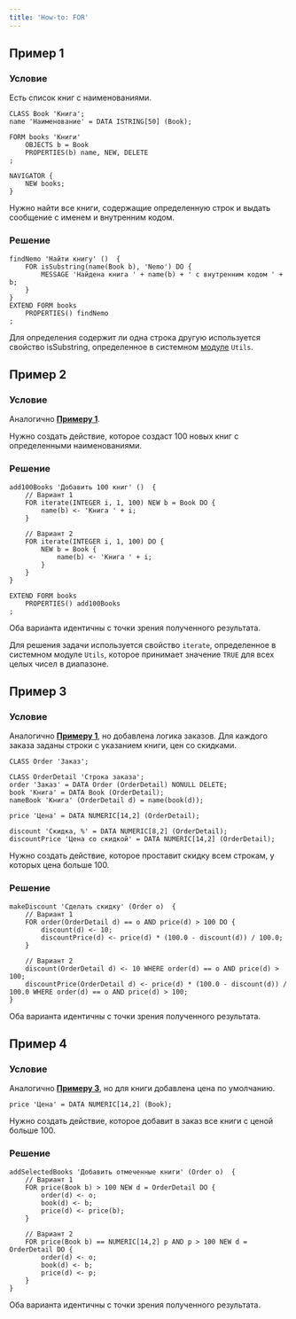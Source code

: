 ```yaml
---
title: 'How-to: FOR'
---
```


## Пример 1

### Условие

Есть список книг с наименованиями.

```lsf
CLASS Book 'Книга';
name 'Наименование' = DATA ISTRING[50] (Book);

FORM books 'Книги'
    OBJECTS b = Book
    PROPERTIES(b) name, NEW, DELETE
;

NAVIGATOR {
    NEW books;
}
```

Нужно найти все книги, содержащие определенную строк и выдать сообщение с именем и внутренним кодом.

### Решение

```lsf
findNemo 'Найти книгу' ()  {
    FOR isSubstring(name(Book b), 'Nemo') DO {
        MESSAGE 'Найдена книга ' + name(b) + ' с внутренним кодом ' + b;
    }
}
EXTEND FORM books
    PROPERTIES() findNemo
;
```

Для определения содержит ли одна строка другую используется свойство isSubstring, определенное в системном [модуле](Modules.md) `Utils`.

## Пример 2

### Условие

Аналогично [**Примеру 1**](#пример-1).

Нужно создать действие, которое создаст 100 новых книг с определенными наименованиями.

### Решение

```lsf
add100Books 'Добавить 100 книг' ()  {
    // Вариант 1
    FOR iterate(INTEGER i, 1, 100) NEW b = Book DO {
        name(b) <- 'Книга ' + i;
    }

    // Вариант 2
    FOR iterate(INTEGER i, 1, 100) DO {
        NEW b = Book {
            name(b) <- 'Книга ' + i;
        }
    }
}

EXTEND FORM books
    PROPERTIES() add100Books
;
```

Оба варианта идентичны с точки зрения полученного результата.

Для решения задачи используется свойство `iterate`, определенное в системном модуле `Utils`, которое принимает значение `TRUE` для всех целых чисел в диапазоне.

## Пример 3

### Условие

Аналогично [**Примеру 1**](#пример-1), но добавлена логика заказов. Для каждого заказа заданы строки с указанием книги, цен со скидками.

```lsf
CLASS Order 'Заказ';

CLASS OrderDetail 'Строка заказа';
order 'Заказ' = DATA Order (OrderDetail) NONULL DELETE;
book 'Книга' = DATA Book (OrderDetail);
nameBook 'Книга' (OrderDetail d) = name(book(d));

price 'Цена' = DATA NUMERIC[14,2] (OrderDetail);

discount 'Скидка, %' = DATA NUMERIC[8,2] (OrderDetail);
discountPrice 'Цена со скидкой' = DATA NUMERIC[14,2] (OrderDetail);
```

Нужно создать действие, которое проставит скидку всем строкам, у которых цена больше 100.

### Решение

```lsf
makeDiscount 'Сделать скидку' (Order o)  {
    // Вариант 1
    FOR order(OrderDetail d) == o AND price(d) > 100 DO {
        discount(d) <- 10;
        discountPrice(d) <- price(d) * (100.0 - discount(d)) / 100.0;
    }

    // Вариант 2
    discount(OrderDetail d) <- 10 WHERE order(d) == o AND price(d) > 100;
    discountPrice(OrderDetail d) <- price(d) * (100.0 - discount(d)) / 100.0 WHERE order(d) == o AND price(d) > 100;
}
```

Оба варианта идентичны с точки зрения полученного результата.

## Пример 4

### Условие

Аналогично [**Примеру 3**](#пример-3), но для книги добавлена цена по умолчанию.

```lsf
price 'Цена' = DATA NUMERIC[14,2] (Book);
```

Нужно создать действие, которое добавит в заказ все книги с ценой больше 100.

### Решение

```lsf
addSelectedBooks 'Добавить отмеченные книги' (Order o)  {
    // Вариант 1
    FOR price(Book b) > 100 NEW d = OrderDetail DO {
        order(d) <- o;
        book(d) <- b;
        price(d) <- price(b);
    }

    // Вариант 2
    FOR price(Book b) == NUMERIC[14,2] p AND p > 100 NEW d = OrderDetail DO {
        order(d) <- o;
        book(d) <- b;
        price(d) <- p;
    }
}
```

Оба варианта идентичны с точки зрения полученного результата.
